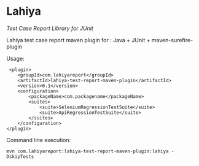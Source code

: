 # Lahiya
*Test Case Report Library for JUnit*

Lahiya test case report maven plugin for : Java + JUnit + maven-surefire-plugin

Usage: 
```
 <plugin>
    <groupId>com.lahiyareport</groupId>
    <artifactId>lahiya-test-report-maven-plugin</artifactId>
    <version>0.1</version>
    <configuration>
        <packageName>com.packagename</packageName>
        <suites>
            <suite>SeleniumRegressionTestSuite</suite>
            <suite>ApiRegressionTestSuite</suite>
        </suites>
    </configuration>
</plugin>

```

Command line execution: 

```
mvn com.lahiyareport:lahiya-test-report-maven-plugin:lahiya -DskipTests 

```